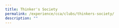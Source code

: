 ```yaml
---
title: Thinker's Society
permalink: /experience/cca/clubs/thinkers-society/
description: ""
---
```

